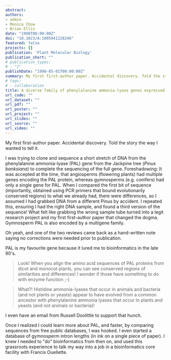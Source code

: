 ```yaml
---
abstract:
authors:
- admin
- Monica Chow
- Brian Ellis
date: "1998T00:00:00Z"
doi: "10.1023/A:1005941228246"
featured: false
projects: []
publication: 'Plant Molecular Biology'
publication_short: ""
# publication_types:
# - "2"
publishDate: "1998-05-01T00:00:00Z"
summary: My first first-author paper. Accidental discovery. Told the story the way I wanted to tell it.
# tags:
# - collaboration
title: A diverse family of phenylalanine ammonia-lyase genes expressed in pine trees and cell cultures
url_code: ""
url_dataset: ""
url_pdf: ""
url_poster: ""
url_project: ""
url_slides: ""
url_source: ""
url_video: ""
---
```


My first first-author paper. Accidental discovery. Told the story the way I wanted to tell it.

I was trying to clone and sequence a short stretch of DNA from the phenylalanine ammonia-lyase (PAL) gene from the Jackpine tree (_Pinus banksiana_) to complete the sequencing of the full gene. Foreshadowing: It was accepted at the time, that angiosperms (flowering plants) had multiple genes encoding the PAL protein, whereas gymnosperms (e.g. conifers) had only a single gene for PAL. When I compared the first bit of sequence (importantly, obtained using PCR primers that bound evolutionarily conserved regions) to what we already had, there were differences, so I assumed I had grabbed DNA from a different Pinus by accident. I repeated this, ensuring I had the right DNA sample, and found a third version of the sequence! What felt like grabbing the wrong sample tube turned into a legit research project and my first first-author paper that changed the dogma. Gymnosperm PAL is also encoded by a multigene family. 

Oh yeah, and one of the two reviews came back as a hand-written note saying no corrections were needed prior to publication.

PAL is my favourite gene because it lured me to bioinformatics in the late 90's. 

> Look! When you align the amino acid sequences of PAL proteins from dicot and monocot plants, you can see conserved regions of similarities and differences! I wonder if those have something to do with enzyme function ;-)

> What?! Histidine ammonia-lyases that occur in animals and bacteria (and not plants or yeasts) appear to have evolved from a common ancestor with phenylalanine ammonia lyases that occur in plants and yeasts (and not animals or bacteria)! 

I even have an email from Russell Doolittle to support that hunch.

Once I realized I could learn more about PAL, and faster, by comparing sequences from free public databases, I was hooked. I even started a database of gymnosperm intron lengths (in ink on a single piece of paper). I knew I needed to "do" bioinformatics from then on, and used this grassroots experience to talk my way into a job in a bioinformatics core facility with Francis Ouellette. 
